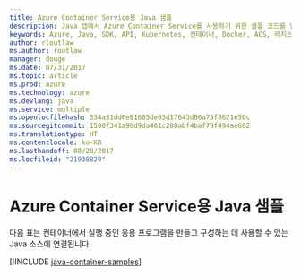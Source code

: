 ```yaml
---
title: Azure Container Service용 Java 샘플
description: Java 앱에서 Azure Container Service를 사용하기 위한 샘플 코드를 얻습니다.
keywords: Azure, Java, SDK, API, Kubernetes, 컨테이너, Docker, ACS, 레지스트리, 이미지
author: rloutlaw
ms.author: routlaw
manager: douge
ms.date: 07/31/2017
ms.topic: article
ms.prod: azure
ms.technology: azure
ms.devlang: java
ms.service: multiple
ms.openlocfilehash: 534a31dd6e81605de03d17643d06a75f8621e50c
ms.sourcegitcommit: 1500f341a96d9da461c288abf4baf79f494ae662
ms.translationtype: HT
ms.contentlocale: ko-KR
ms.lasthandoff: 08/28/2017
ms.locfileid: "21930829"
---
```

# <a name="java-samples-for-azure-container-service"></a>Azure Container Service용 Java 샘플

다음 표는 컨테이너에서 실행 중인 응용 프로그램을 만들고 구성하는 데 사용할 수 있는 Java 소스에 연결됩니다.

[!INCLUDE [java-container-samples](includes/java-container-samples.md)]